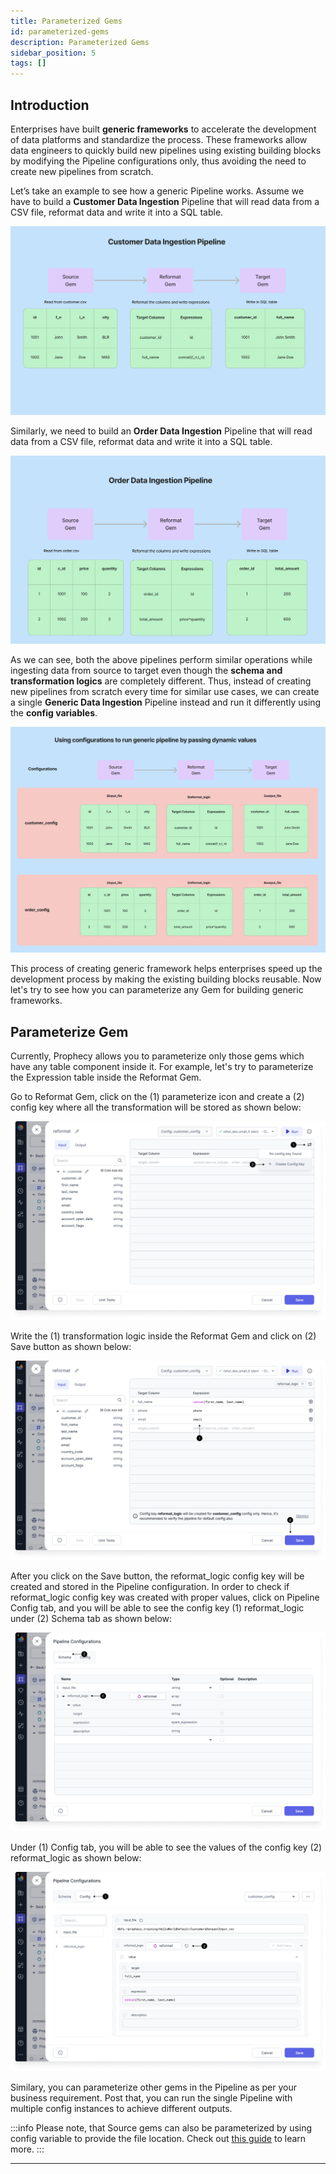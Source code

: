 ```yaml
---
title: Parameterized Gems
id: parameterized-gems
description: Parameterized Gems
sidebar_position: 5
tags: []
---
```


## Introduction

Enterprises have built **generic frameworks** to accelerate the development of data platforms and standardize the process. These frameworks allow data engineers to quickly build new pipelines using existing building blocks by modifying the Pipeline configurations only, thus avoiding the need to create new pipelines from scratch.

Let’s take an example to see how a generic Pipeline works. Assume we have to build a **Customer Data Ingestion** Pipeline that will read data from a CSV file, reformat data and write it into a SQL table.

![Customer_Pipeline](img/customer_pipeline.png)

Similarly, we need to build an **Order Data Ingestion** Pipeline that will read data from a CSV file, reformat data and write it into a SQL table.

![Order_Pipeline](img/order_pipeline.png)

As we can see, both the above pipelines perform similar operations while ingesting data from source to target even though the **schema and transformation logics** are completely different. Thus, instead of creating new pipelines from scratch every time for similar use cases, we can create a single **Generic Data Ingestion** Pipeline instead and run it differently using the **config variables**.

![Generic_Pipeline](img/generic_pipeline.png)

This process of creating generic framework helps enterprises speed up the development process by making the existing building blocks reusable. Now let's try to see how you can parameterize any Gem for building generic frameworks.

## Parameterize Gem

Currently, Prophecy allows you to parameterize only those gems which have any table component inside it. For example, let's try to parameterize the Expression table inside the Reformat Gem.

Go to Reformat Gem, click on the (1) parameterize icon and create a (2) config key where all the transformation will be stored as shown below:

![Configure_Reformat](img/configure_reformat.png)

Write the (1) transformation logic inside the Reformat Gem and click on (2) Save button as shown below:

![Reformat_Logic](img/reformat_logic.png)

After you click on the Save button, the reformat_logic config key will be created and stored in the Pipeline configuration. In order to check if reformat_logic config key was created with proper values, click on Pipeline Config tab, and you will be able to see the config key (1) reformat_logic under (2) Schema tab as shown below:

![Reformat_Config_Key](img/reformat_config_key.png)

Under (1) Config tab, you will be able to see the values of the config key (2) reformat_logic as shown below:

![Reformat_Config_Value](img/reformat_config_value.png)

Similary, you can parameterize other gems in the Pipeline as per your business requirement. Post that, you can run the single Pipeline with multiple config instances to achieve different outputs.

:::info
Please note, that Source gems can also be parameterized by using config variable to provide the file location. Check
out [this guide](https://docs.prophecy.io/Spark/configuration/#examples-for-pipeline-level-configurations)
to learn more.
:::

---
